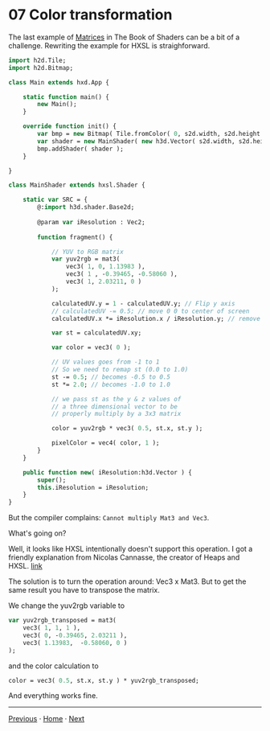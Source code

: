 
# 07 Color transformation

The last example of [Matrices](https://thebookofshaders.com/08/) in The Book of Shaders can be a bit of a challenge. Rewriting the example for HXSL is straighforward.



```haxe
import h2d.Tile;
import h2d.Bitmap;

class Main extends hxd.App {

	static function main() {
		new Main();
	}

	override function init() {
		var bmp = new Bitmap( Tile.fromColor( 0, s2d.width, s2d.height ), s2d );
		var shader = new MainShader( new h3d.Vector( s2d.width, s2d.height ));
		bmp.addShader( shader );
	}

}

class MainShader extends hxsl.Shader {

	static var SRC = {
		@:import h3d.shader.Base2d;
		
		@param var iResolution : Vec2;
		
		function fragment() {

			// YUV to RGB matrix
			var yuv2rgb = mat3(
				vec3( 1, 0, 1.13983 ),
				vec3( 1 , -0.39465, -0.58060 ),
				vec3( 1, 2.03211, 0 )
			);

			calculatedUV.y = 1 - calculatedUV.y; // Flip y axis
			// calculatedUV -= 0.5; // move 0 0 to center of screen
			calculatedUV.x *= iResolution.x / iResolution.y; // remove width height distortion

			var st = calculatedUV.xy;

			var color = vec3( 0 );

			// UV values goes from -1 to 1
			// So we need to remap st (0.0 to 1.0)
			st -= 0.5; // becomes -0.5 to 0.5
			st *= 2.0; // becomes -1.0 to 1.0

			// we pass st as the y & z values of
			// a three dimensional vector to be
			// properly multiply by a 3x3 matrix

			color = yuv2rgb * vec3( 0.5, st.x, st.y );

			pixelColor = vec4( color, 1 );
		}
	}

	public function new( iResolution:h3d.Vector ) {
		super();
		this.iResolution = iResolution;
	}
}
```

But the compiler complains: ```Cannot multiply Mat3 and Vec3```.

What's going on?

Well, it looks like HXSL intentionally doesn't support this operation. I got a friendly explanation from Nicolas Cannasse, the creator of Heaps and HXSL. [link](https://github.com/HeapsIO/heaps/pull/812)

The solution is to turn the operation around: Vec3 x Mat3. But to get the same result you have to transpose the matrix.

We change the yuv2rgb variable to

```haxe
var yuv2rgb_transposed = mat3(
	vec3( 1, 1, 1 ),
	vec3( 0, -0.39465, 2.03211 ),
	vec3( 1.13983,  -0.58060, 0 )
);
```

and the color calculation to

```haxe
color = vec3( 0.5, st.x, st.y ) * yuv2rgb_transposed;
```

And everything works fine.

___

[Previous](06_2d_matrices.md) ·  [Home](hxsl.md) · [Next](hxsl.md)
